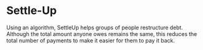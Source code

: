 # Settle-Up
Using an algorithm, SettleUp helps groups of people restructure debt. Although the total amount anyone owes remains the same, this reduces the total number of payments to make it easier for them to pay it back.
